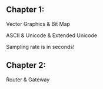## Chapter 1: 

Vector Graphics & Bit Map

ASCII & Unicode & Extended Unicode

Sampling rate is in seconds!

## Chapter 2:

Router & Gateway
